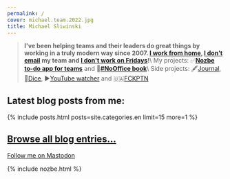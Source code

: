 ```yaml
---
permalink: /
cover: michael.team.2022.jpg
title: Michael Sliwinski
---
```


> **I've been helping teams and their leaders do great things by working in a truly modern way since 2007. [I work from home](/nooffice-best), [I don't email](/emailban/) my team and [I don't work on Fridays](/tgif/)!**\\
> My projects: ✅**[Nozbe to-do app for teams](/nozbe/)** and 📖**[#NoOffice book](/nooffice/)**\\
> Side projects: 🖋[Journal](/journal/), 🎲[Dice](/dice/), ▶️[YouTube watcher](/yt/) and 🇺🇦[FCKPTN](/fckptn/)

## Latest blog posts from me:

{% include posts.html posts=site.categories.en limit=15 more=1 %}

## [Browse all blog entries…](/archive/)

<a rel="me" href="https://social.nozbe.com/@michael">Follow me on Mastodon</a>

{% include nozbe.html %}
